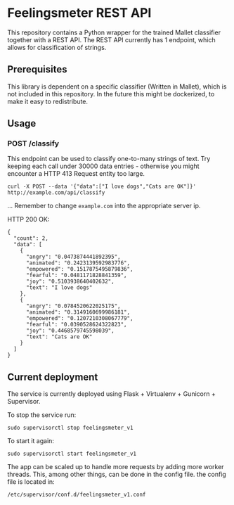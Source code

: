 # Feelingsmeter REST API
This repository contains a Python wrapper for the trained Mallet classifier together with a REST API.
The REST API currently has 1 endpoint, which allows for classification of strings.

## Prerequisites
This library is dependent on a specific classifier (Written in Mallet), which is not included in this repository.
In the future this might be dockerized, to make it easy to redistribute.

## Usage

### POST /classify
This endpoint can be used to classify one-to-many strings of text. Try keeping each call under 30000 data entries - otherwise you might encounter a HTTP 413 Request entity too large.
```
curl -X POST --data '{"data":["I love dogs","Cats are OK"]}' http://example.com/api/classify
```
... Remember to change `example.com` into the appropriate server ip.

HTTP 200 OK:
```
{
  "count": 2,
  "data": [
    {
      "angry": "0.0473874441892395",
      "animated": "0.2423139592983776",
      "empowered": "0.1517875495879836",
      "fearful": "0.0481171828841359",
      "joy": "0.5103938640402632",
      "text": "I love dogs"
    },
    {
      "angry": "0.0784520622025175",
      "animated": "0.3149160699986181",
      "empowered": "0.1207210308067779",
      "fearful": "0.0390528624322823",
      "joy": "0.4468579745598039",
      "text": "Cats are OK"
    }
  ]
}
```

## Current deployment
The service is currently deployed using Flask + Virtualenv + Gunicorn + Supervisor.

To stop the service run:
```
sudo supervisorctl stop feelingsmeter_v1
```
To start it again:
```
sudo supervisorctl start feelingsmeter_v1
```

The app can be scaled up to handle more requests by adding more worker threads. This, among other things, can be done in the config file.
the config file is located in:
```
/etc/supervisor/conf.d/feelingsmeter_v1.conf
```


